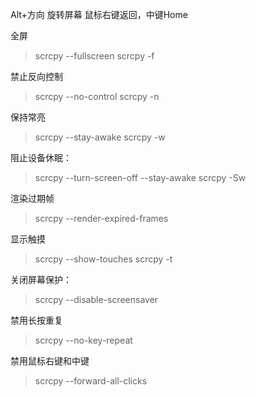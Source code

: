Alt+方向 旋转屏幕
鼠标右键返回，中键Home

全屏
> scrcpy --fullscreen
> scrcpy -f

禁止反向控制
> scrcpy --no-control
> scrcpy -n

保持常亮 
> scrcpy --stay-awake
> scrcpy -w

阻止设备休眠：
> scrcpy --turn-screen-off --stay-awake
> scrcpy -Sw

渲染过期帧 
> scrcpy --render-expired-frames

显示触摸 
> scrcpy --show-touches
> scrcpy -t

关闭屏幕保护：
> scrcpy --disable-screensaver

禁用长按重复
> scrcpy --no-key-repeat

禁用鼠标右键和中键
> scrcpy --forward-all-clicks

